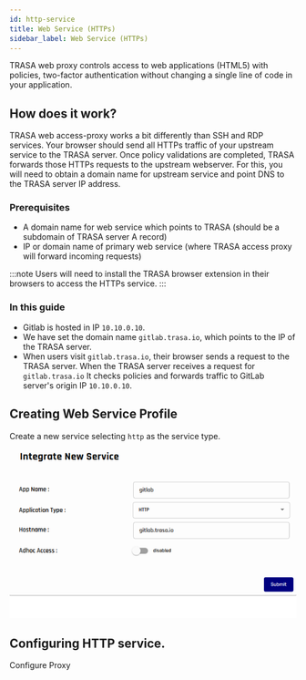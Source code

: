 ```yaml
---
id: http-service
title: Web Service (HTTPs)
sidebar_label: Web Service (HTTPs)
---
```




TRASA web proxy controls access to web applications (HTML5) with policies, two-factor authentication without changing a single line of code in your application. 

## How does it work?

TRASA web access-proxy works a bit differently than SSH and RDP services. 
Your browser should send all HTTPs traffic of your upstream service to the TRASA server. Once policy validations are completed, TRASA forwards those HTTPs requests to the upstream webserver. For this, you will need to obtain a domain name for upstream service and point DNS to the TRASA server IP address. 


### Prerequisites
+ A domain name for web service which points to TRASA (should be a subdomain of TRASA server A record)
+ IP or domain name of primary web service (where TRASA access proxy will forward incoming requests)

:::note
Users will need to install the TRASA browser extension in their browsers to access the HTTPs service. 
:::

### In this guide
+ Gitlab is hosted in IP `10.10.0.10`. 
+ We have set the domain name `gitlab.trasa.io`, which points to the IP of the TRASA server.
+ When users visit `gitlab.trasa.io`, their browser sends a request to the TRASA server. When the TRASA server receives a request for `gitlab.trasa.io` It checks policies and forwards traffic to GitLab server's origin IP `10.10.0.10`. 

## Creating Web Service Profile
Create a new service selecting `http` as the service type.
![create web service](./create-http.png 'Integrate new web service')

## Configuring HTTP service.
Configure Proxy
